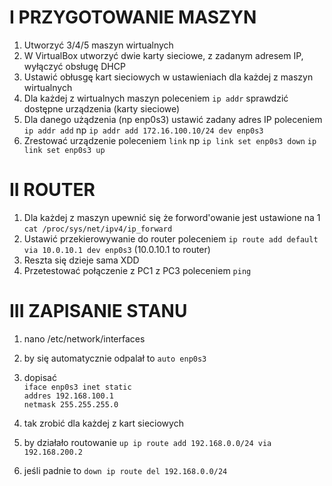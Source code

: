 # I PRZYGOTOWANIE MASZYN
1. Utworzyć 3/4/5 maszyn wirtualnych
2. W VirtualBox utworzyć dwie karty sieciowe, z zadanym adresem IP, wyłączyć obsługę DHCP
3. Ustawić obłusgę kart sieciowych w ustawieniach dla każdej z maszyn wirtualnych 
4. Dla każdej z wirtualnych maszyn poleceniem ```ip addr``` sprawdzić dostępne urządzenia (karty sieciowe)
5. Dla danego użądzenia (np enp0s3) ustawić zadany adres IP poleceniem ```ip addr add``` np ```ip addr add 172.16.100.10/24 dev enp0s3```
6. Zrestować urządzenie poleceniem ```link``` np ```ip link set enp0s3 down``` ```ip link set enp0s3 up```

# II ROUTER
1. Dla każdej z maszyn upewnić się że forword'owanie jest ustawione na 1 ```cat /proc/sys/net/ipv4/ip_forward```
2. Ustawić przekierowywanie do router poleceniem ```ip route add default via 10.0.10.1 dev enp0s3``` (10.0.10.1 to router)
3. Reszta się dzieje sama XDD
4. Przetestować połączenie z PC1 z PC3 poleceniem ```ping```

# III ZAPISANIE STANU 
1. nano /etc/network/interfaces
2. by się automatycznie odpalał to ```auto enp0s3```
3. dopisać  
```iface enp0s3 inet static```  
           ```addres 192.168.100.1```  
           ```netmask 255.255.255.0```  

4. tak zrobić dla każdej z kart sieciowych 
5. by działało routowanie ``up ip route add 192.168.0.0/24 via 192.168.200.2``
6. jeśli padnie to        ``down ip route del 192.168.0.0/24``              
